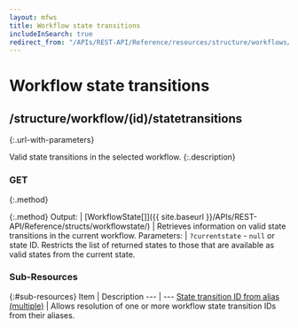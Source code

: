 ```yaml
---
layout: mfws
title: Workflow state transitions
includeInSearch: true
redirect_from: "/APIs/REST-API/Reference/resources/structure/workflows/id/statetransitions.html"
---
```


# Workflow state transitions

## /structure/workflow/(id)/statetransitions
{:.url-with-parameters}

Valid state transitions in the selected workflow.
{:.description}

### GET
{:.method}

{:.method}
Output: | [WorkflowState[]]({{ site.baseurl }}/APIs/REST-API/Reference/structs/workflowstate/)
| Retrieves information on valid state transitions in the current workflow.
Parameters: | `?currentstate` - `null` or state ID. Restricts the list of returned states to those that are available as valid states from the current state.

### Sub-Resources

{:#sub-resources}
Item | Description
--- | ---
[State transition ID from alias (multiple)](itemidbyalias/) | Allows resolution of one or more workflow state transition IDs from their aliases.